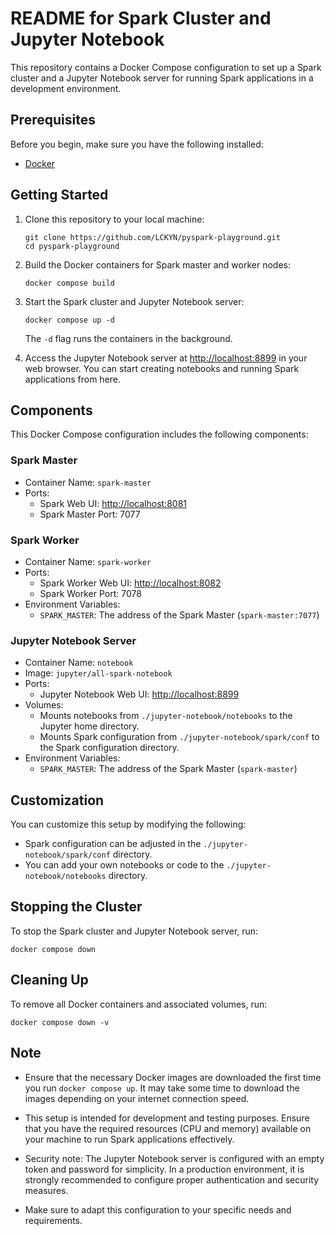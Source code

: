 # README for Spark Cluster and Jupyter Notebook

This repository contains a Docker Compose configuration to set up a Spark cluster and a Jupyter Notebook server for running Spark applications in a development environment.

## Prerequisites

Before you begin, make sure you have the following installed:

- [Docker](https://www.docker.com/)

## Getting Started

1. Clone this repository to your local machine:

   ```shell
   git clone https://github.com/LCKYN/pyspark-playground.git
   cd pyspark-playground
   ```

2. Build the Docker containers for Spark master and worker nodes:

   ```shell
   docker compose build
   ```

3. Start the Spark cluster and Jupyter Notebook server:

   ```shell
   docker compose up -d
   ```

   The `-d` flag runs the containers in the background.

4. Access the Jupyter Notebook server at [http://localhost:8899](http://localhost:8899) in your web browser. You can start creating notebooks and running Spark applications from here.

## Components

This Docker Compose configuration includes the following components:

### Spark Master

- Container Name: `spark-master`
- Ports:
  - Spark Web UI: [http://localhost:8081](http://localhost:8081)
  - Spark Master Port: 7077

### Spark Worker

- Container Name: `spark-worker`
- Ports:
  - Spark Worker Web UI: [http://localhost:8082](http://localhost:8082)
  - Spark Worker Port: 7078
- Environment Variables:
  - `SPARK_MASTER`: The address of the Spark Master (`spark-master:7077`)

### Jupyter Notebook Server

- Container Name: `notebook`
- Image: `jupyter/all-spark-notebook`
- Ports:
  - Jupyter Notebook Web UI: [http://localhost:8899](http://localhost:8899)
- Volumes:
  - Mounts notebooks from `./jupyter-notebook/notebooks` to the Jupyter home directory.
  - Mounts Spark configuration from `./jupyter-notebook/spark/conf` to the Spark configuration directory.
- Environment Variables:
  - `SPARK_MASTER`: The address of the Spark Master (`spark-master`)

## Customization

You can customize this setup by modifying the following:

- Spark configuration can be adjusted in the `./jupyter-notebook/spark/conf` directory.
- You can add your own notebooks or code to the `./jupyter-notebook/notebooks` directory.

## Stopping the Cluster

To stop the Spark cluster and Jupyter Notebook server, run:

```shell
docker compose down
```

## Cleaning Up

To remove all Docker containers and associated volumes, run:

```shell
docker compose down -v
```

## Note

- Ensure that the necessary Docker images are downloaded the first time you run `docker compose up`. It may take some time to download the images depending on your internet connection speed.

- This setup is intended for development and testing purposes. Ensure that you have the required resources (CPU and memory) available on your machine to run Spark applications effectively.

- Security note: The Jupyter Notebook server is configured with an empty token and password for simplicity. In a production environment, it is strongly recommended to configure proper authentication and security measures.

- Make sure to adapt this configuration to your specific needs and requirements.
